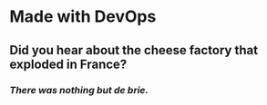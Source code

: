 
**<h1>Made with DevOps</h1>**
**<h2>Did you hear about the cheese factory that exploded in France?</h2>***<h3>There was nothing but de brie.</h3>*
